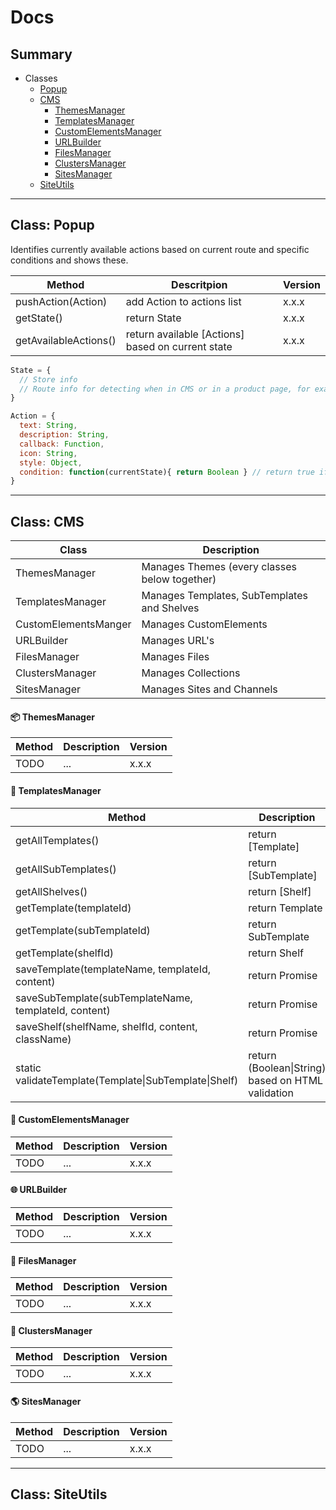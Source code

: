 # Docs


## Summary

* Classes
  * [Popup](#class-popup)
  * [CMS](#class-cms)
    * [ThemesManager](#package-themesmanager)
    * [TemplatesManager](#pencil-templatesmanager)
    * [CustomElementsManager](#nutandbolt-customelementsmanager)
    * [URLBuilder](#globewithmeridians-urlbuilder)
    * [FilesManager](#filefolder-filesmanager)
    * [ClustersManager](#grapes-clustersmanager)
    * [SitesManager](#earthamericas-sitesmanager)
  * [SiteUtils](#class-siteutils)

-------------------
## Class: Popup
Identifies currently available actions based on current route and specific conditions and shows these.

Method | Descritpion | Version
---------|-----------|--------
pushAction(Action) | add Action to actions list | x.x.x
getState() | return State | x.x.x
getAvailableActions() | return available [Actions] based on current state | x.x.x

```javascript
State = {
  // Store info
  // Route info for detecting when in CMS or in a product page, for example.
}

Action = {
  text: String,
  description: String,
  callback: Function,
  icon: String,
  style: Object,
  condition: function(currentState){ return Boolean } // return true if available in current state.
}
```
-------------------

## Class: CMS

Class | Description
------|------------
ThemesManager | Manages Themes (every classes below together)
TemplatesManager | Manages Templates, SubTemplates and Shelves
CustomElementsManger | Manages CustomElements
URLBuilder | Manages URL's
FilesManager | Manages Files
ClustersManager | Manages Collections
SitesManager | Manages Sites and Channels

#### :package: ThemesManager
Method | Description | Version
-------|-------------|----------
TODO | ... | x.x.x

#### :pencil: TemplatesManager
Method | Description | Version
-------|-------------|--------------------
getAllTemplates() | return [Template] | x.x.x
getAllSubTemplates() | return [SubTemplate] | x.x.x
getAllShelves() | return [Shelf] | x.x.x
getTemplate(templateId) | return Template | x.x.x
getTemplate(subTemplateId) | return SubTemplate | x.x.x
getTemplate(shelfId) | return Shelf | x.x.x
saveTemplate(templateName, templateId, content) | return Promise | x.x.x
saveSubTemplate(subTemplateName, templateId, content) | return Promise | x.x.x
saveShelf(shelfName, shelfId, content, className) | return Promise | x.x.x
static validateTemplate(Template\|SubTemplate\|Shelf) | return (Boolean\|String) based on HTML validation | x.x.x

#### :nut_and_bolt: CustomElementsManager
Method | Description | Version
-------|-------------|--------
TODO | ... | x.x.x

#### :globe_with_meridians: URLBuilder
Method | Description | Version
-------|-------------|--------
TODO | ... | x.x.x

#### :file_folder: FilesManager
Method | Description | Version
-------|-------------|--------
TODO | ... | x.x.x

#### :grapes: ClustersManager
Method | Description | Version
-------|-------------|--------
TODO | ... | x.x.x

#### :earth_americas: SitesManager
Method | Description | Version
-------|-------------|--------
TODO | ... | x.x.x

---------------------
## Class: SiteUtils